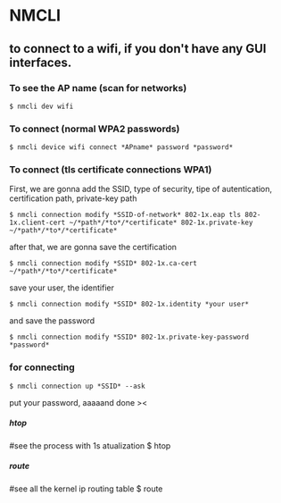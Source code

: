 #    NMCLI
## to connect to a wifi, if you don't have any GUI interfaces.

### To see the AP name (scan for networks)
```
$ nmcli dev wifi
```

### To connect (normal WPA2 passwords)
```
$ nmcli device wifi connect *APname* password *password*
```

### To connect (tls certificate connections WPA1)
First, we are gonna add the SSID, type of security, tipe of autentication, certification path, private-key path

```
$ nmcli connection modify *SSID-of-network* 802-1x.eap tls 802-1x.client-cert ~/*path*/*to*/*certificate* 802-1x.private-key ~/*path*/*to*/*certificate*
```
 after that, we are gonna save the certification
```
$ nmcli connection modify *SSID* 802-1x.ca-cert ~/*path*/*to*/*certificate*
```
 save your user, the identifier

```
$ nmcli connection modify *SSID* 802-1x.identity *your user*
```
and save the password
```
$ nmcli connection modify *SSID* 802-1x.private-key-password *password*
```

### for connecting
```
$ nmcli connection up *SSID* --ask
```
put your password, aaaaand done ><

##### htop #####

#see the process with 1s atualization
$ htop

##### route #####
#see all the kernel ip routing table
$ route


